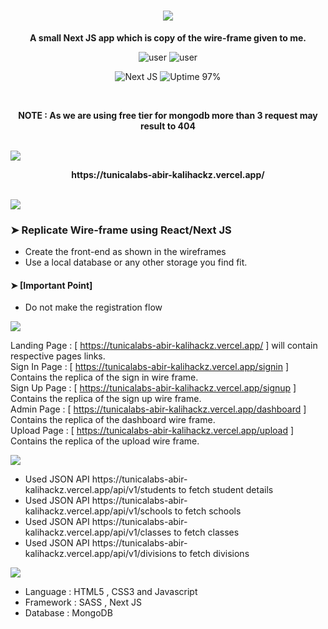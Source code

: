<h1 align="center"><img src="https://via.placeholder.com/1270x120/0d1117/fffff?text=TunicaLabs+Assignment" /></h1>

<p align="center"><strong>A small Next JS app which is copy of the wire-frame given to me.</strong></p>

<p align="center">
  <img  alt="user" src="https://img.shields.io/badge/Developed by-brightgreen" />
  <img  alt="user" src="https://img.shields.io/badge/Abir Ghosh-(Kalihackz)-brightgreen" />
</p>

<p align="center">
    <img src="https://img.shields.io/badge/made with-NextJS-blueviolet" alt="Next JS" />
    <img src="https://img.shields.io/badge/uptime-97%25-brightgreen" alt="Uptime 97%" />
</p>

 <br>

<p align="center"><strong>NOTE : As we are using free tier for mongodb more than 3 request may result to 404</strong></p>

<br />

<img src="https://via.placeholder.com/1270x120/0d1117/ffb300?text=Live+URL" />

<p align="center"><strong>https://tunicalabs-abir-kalihackz.vercel.app/ </strong></p>

<br />

<img src="https://via.placeholder.com/1270x120/0d1117/77ff00?text=Problem+Statement" />
<h3>➤ Replicate Wire-frame using React/Next JS</h3>
  <ul>
    <li>Create the front-end as shown in the wireframes</li>
    <li>Use a local database or any other storage you find fit.</li>
  </ul>

  <h4>➤ [Important Point]</h4>
  <ul>
    <li>Do not make the registration flow</li>
  </ul>

<img src="https://via.placeholder.com/1270x120/0d1117/ff00c8?text=Working" />
  
Landing Page : [ https://tunicalabs-abir-kalihackz.vercel.app/ ] will contain respective pages links.<br/>
Sign In Page : [ https://tunicalabs-abir-kalihackz.vercel.app/signin ] Contains the replica of the sign in wire frame.<br/>
Sign Up Page : [ https://tunicalabs-abir-kalihackz.vercel.app/signup ] Contains the replica of the sign up wire frame.<br/>
Admin Page : [ https://tunicalabs-abir-kalihackz.vercel.app/dashboard ] Contains the replica of the dashboard wire frame.<br/>
Upload Page : [ https://tunicalabs-abir-kalihackz.vercel.app/upload ] Contains the replica of the upload wire frame. <br/>

<img src="https://via.placeholder.com/1270x120/0d1117/ff00c8?text=APIS+Used" />

<ul>
    <li>Used JSON API https://tunicalabs-abir-kalihackz.vercel.app/api/v1/students to fetch student details</li>
    <li>Used JSON API https://tunicalabs-abir-kalihackz.vercel.app/api/v1/schools to fetch schools</li>
    <li>Used JSON API https://tunicalabs-abir-kalihackz.vercel.app/api/v1/classes to fetch classes</li>
    <li>Used JSON API https://tunicalabs-abir-kalihackz.vercel.app/api/v1/divisions to fetch divisions</li> 
</ul>

<img src="https://via.placeholder.com/1270x120/0d1117/ff00c8?text=Technologies+Used" />

<ul>
    <li>Language : HTML5 , CSS3 and Javascript</li>
    <li>Framework : SASS , Next JS</li>
    <li>Database : MongoDB</li>
</ul>
